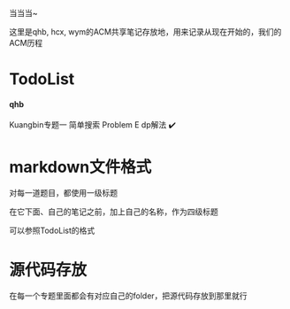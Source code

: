 当当当~

这里是qhb, hcx, wym的ACM共享笔记存放地，用来记录从现在开始的，我们的ACM历程

# TodoList

#### qhb

Kuangbin专题一 简单搜索 Problem E dp解法   :heavy_check_mark:

# markdown文件格式

对每一道题目，都使用一级标题

在它下面、自己的笔记之前，加上自己的名称，作为四级标题

可以参照TodoList的格式

# 源代码存放

在每一个专题里面都会有对应自己的folder，把源代码存放到那里就行